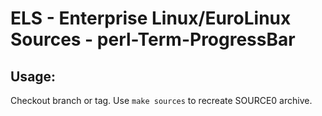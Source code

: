 # ELS - Enterprise Linux/EuroLinux Sources - perl-Term-ProgressBar
 
## Usage:
  Checkout branch or tag. Use `make sources` to recreate  SOURCE0 archive.
